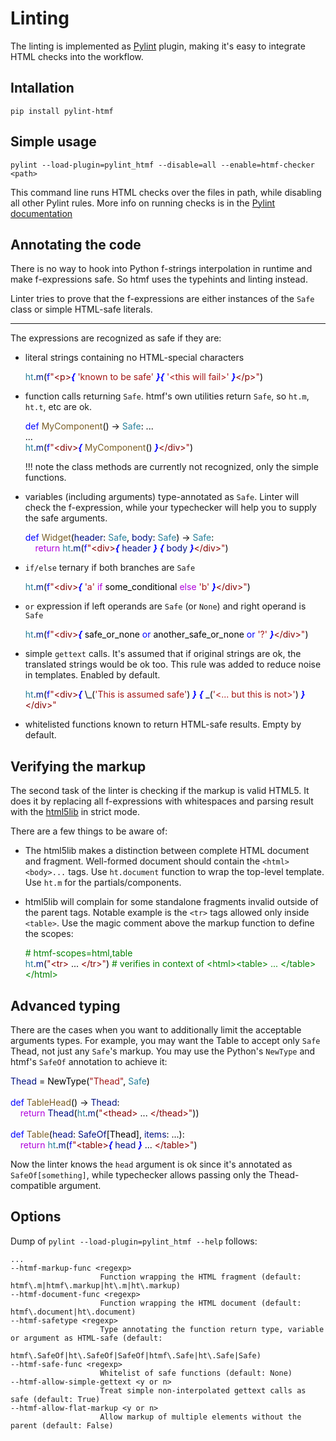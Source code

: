# Linting

The linting is implemented as [Pylint](https://www.pylint.org) plugin, making it's easy to integrate HTML checks into the workflow.

## Intallation

``` { .text, .copy }
pip install pylint-htmf
```

## Simple usage

```
pylint --load-plugin=pylint_htmf --disable=all --enable=htmf-checker <path>
```

This command line runs HTML checks over the files in path, while disabling all other Pylint rules. More info on running checks is in the [Pylint documentation](https://docs.pylint.org)

## Annotating the code

There is no way to hook into Python f-strings interpolation in runtime and make f-expressions safe. So htmf uses the typehints and linting instead.

Linter tries to prove that the f-expressions are either instances of the `Safe` class or simple HTML-safe literals.

---

The expressions are recognized as safe if they are:

- literal strings containing no HTML-special characters
    <!--
    ht.m(f"<p>{ 'known to be safe' }{ '<this will fail>' }</p>")
    -->
    <div class="htmf-code"><div><span style="color: #267f99;">ht</span><span style="color: #000000;">.</span><span style="color: #001080;">m</span><span style="color: #000000;">(</span><span style="color: #0000ff;">f</span><span style="color: #a31515;">"</span><span style="color: #800000;">&lt;p&gt;</span><span style="color: #0000ff;font-style: italic;font-weight: bold;">{</span><span style="color: #000000;"> </span><span style="color: #a31515;">'known to be safe'</span><span style="color: #000000;"> </span><span style="color: #0000ff;font-style: italic;font-weight: bold;">}{</span><span style="color: #000000;"> </span><span style="color: #a31515;">'&lt;this will fail&gt;'</span><span style="color: #000000;"> </span><span style="color: #0000ff;font-style: italic;font-weight: bold;">}</span><span style="color: #800000;">&lt;/p&gt;</span><span style="color: #a31515;">"</span><span style="color: #000000;">)</span></div></div>

- function calls returning `Safe`. htmf's own utilities return `Safe`, so `ht.m`, `ht.t`, etc are ok.
    <!--
    def MyComponent() -> Safe: ...
    ...
    ht.m(f"<div>{ MyComponent() }</div>")
    -->
    <div class="htmf-code"><div><span style="color: #0000ff;">def</span><span style="color: #000000;"> </span><span style="color: #795e26;">MyComponent</span><span style="color: #000000;">() -&gt; </span><span style="color: #267f99;">Safe</span><span style="color: #000000;">: ...</span></div><div><span style="color: #000000;">...</span></div><div><span style="color: #267f99;">ht</span><span style="color: #000000;">.</span><span style="color: #001080;">m</span><span style="color: #000000;">(</span><span style="color: #0000ff;">f</span><span style="color: #a31515;">"</span><span style="color: #800000;">&lt;div&gt;</span><span style="color: #0000ff;font-style: italic;font-weight: bold;">{</span><span style="color: #000000;"> </span><span style="color: #795e26;">MyComponent</span><span style="color: #000000;">() </span><span style="color: #0000ff;font-style: italic;font-weight: bold;">}</span><span style="color: #800000;">&lt;/div&gt;</span><span style="color: #a31515;">"</span><span style="color: #000000;">)</span></div></div>

    !!! note
        the class methods are currently not recognized, only the simple functions.

- variables (including arguments) type-annotated as `Safe`. Linter will check the f-expression, while your typechecker will help you to supply the safe arguments.
    <!--
    def Widget(header: Safe, body: Safe) -> Safe:
        return ht.m(f"<div>{ header } { body }</div>")
    -->
    <div class="htmf-code"><div><span style="color: #0000ff;">def</span><span style="color: #000000;"> </span><span style="color: #795e26;">Widget</span><span style="color: #000000;">(</span><span style="color: #001080;">header</span><span style="color: #000000;">: </span><span style="color: #267f99;">Safe</span><span style="color: #000000;">, </span><span style="color: #001080;">body</span><span style="color: #000000;">: </span><span style="color: #267f99;">Safe</span><span style="color: #000000;">) -&gt; </span><span style="color: #267f99;">Safe</span><span style="color: #000000;">:</span></div><div><span style="color: #000000;">&nbsp; &nbsp; </span><span style="color: #af00db;">return</span><span style="color: #000000;"> </span><span style="color: #267f99;">ht</span><span style="color: #000000;">.</span><span style="color: #001080;">m</span><span style="color: #000000;">(</span><span style="color: #0000ff;">f</span><span style="color: #a31515;">"</span><span style="color: #800000;">&lt;div&gt;</span><span style="color: #0000ff;font-style: italic;font-weight: bold;">{</span><span style="color: #000000;"> </span><span style="color: #001080;">header</span><span style="color: #000000;"> </span><span style="color: #0000ff;font-style: italic;font-weight: bold;">}</span><span style="color: #000000;"> </span><span style="color: #0000ff;font-style: italic;font-weight: bold;">{</span><span style="color: #000000;"> </span><span style="color: #001080;">body</span><span style="color: #000000;"> </span><span style="color: #0000ff;font-style: italic;font-weight: bold;">}</span><span style="color: #800000;">&lt;/div&gt;</span><span style="color: #a31515;">"</span><span style="color: #000000;">)</span></div></div>

- `if/else` ternary if both branches are `Safe`
    <!--
        ht.m(f"<div>{ 'a' if some_conditional else 'b' }</div>")
        -->
    <div class="htmf-code"><div><span style="color: #267f99;">ht</span><span style="color: #000000;">.</span><span style="color: #001080;">m</span><span style="color: #000000;">(</span><span style="color: #0000ff;">f</span><span style="color: #a31515;">"</span><span style="color: #800000;">&lt;div&gt;</span><span style="color: #0000ff;font-style: italic;font-weight: bold;">{</span><span style="color: #000000;"> </span><span style="color: #a31515;">'a'</span><span style="color: #000000;"> </span><span style="color: #af00db;">if</span><span style="color: #000000;"> some_conditional </span><span style="color: #af00db;">else</span><span style="color: #000000;"> </span><span style="color: #a31515;">'b'</span><span style="color: #000000;"> </span><span style="color: #0000ff;font-style: italic;font-weight: bold;">}</span><span style="color: #800000;">&lt;/div&gt;</span><span style="color: #a31515;">"</span><span style="color: #000000;">)</span></div></div>

- `or` expression if left operands are `Safe` (or `None`) and right operand is `Safe`
    <!--
    ht.m(f"<div>{ safe_or_none or another_safe_or_none or '?' }</div>")
    -->
    <div class="htmf-code"><div><span style="color: #267f99;">ht</span><span style="color: #000000;">.</span><span style="color: #001080;">m</span><span style="color: #000000;">(</span><span style="color: #0000ff;">f</span><span style="color: #a31515;">"</span><span style="color: #800000;">&lt;div&gt;</span><span style="color: #0000ff;font-style: italic;font-weight: bold;">{</span><span style="color: #000000;"> safe_or_none </span><span style="color: #0000ff;">or</span><span style="color: #000000;"> another_safe_or_none </span><span style="color: #0000ff;">or</span><span style="color: #000000;"> </span><span style="color: #a31515;">'?'</span><span style="color: #000000;"> </span><span style="color: #0000ff;font-style: italic;font-weight: bold;">}</span><span style="color: #800000;">&lt;/div&gt;</span><span style="color: #a31515;">"</span><span style="color: #000000;">)</span></div></div>

- simple `gettext` calls. It's assumed that if original strings are ok, the translated strings would be ok too. This rule was added to reduce noise in templates. Enabled by default.
    <!-- There was a bug with python-markdown treating _() of gettext as markdown emph. Solved by escaping it with \_ -->
    <!--
        ht.m(f"<div>{ _('This is assumed safe') } { _('<... but this is not>') }</div>"
    -->
    <div class="htmf-code"><div><span style="color: #267f99;">ht</span><span style="color: #000000;">.</span><span style="color: #001080;">m</span><span style="color: #000000;">(</span><span style="color: #0000ff;">f</span><span style="color: #a31515;">"</span><span style="color: #800000;">&lt;div&gt;</span><span style="color: #0000ff;font-style: italic;font-weight: bold;">{</span><span style="color: #000000;"> \_(</span><span style="color: #a31515;">'This is assumed safe'</span><span style="color: #000000;">) </span><span style="color: #0000ff;font-style: italic;font-weight: bold;">}</span><span style="color: #000000;"> </span><span style="color: #0000ff;font-style: italic;font-weight: bold;">{</span><span style="color: #000000;"> _(</span><span style="color: #a31515;">'&lt;... but this is not&gt;'</span><span style="color: #000000;">) </span><span style="color: #0000ff;font-style: italic;font-weight: bold;">}</span><span style="color: #800000;">&lt;/div&gt;</span><span style="color: #a31515;">"</span></div></div>

- whitelisted functions known to return HTML-safe results. Empty by default.

## Verifying the markup

The second task of the linter is checking if the markup is valid HTML5. It does it by replacing all f-expressions with whitespaces and parsing result with the [html5lib](https://github.com/html5lib/html5lib-python) in strict mode.

There are a few things to be aware of:

- The html5lib makes a distinction between complete HTML document and fragment. Well-formed document should contain the `<html><body>...` tags. Use `ht.document` function to wrap the top-level template. Use `ht.m` for the partials/components.

- html5lib will complain for some standalone fragments invalid outside of the parent tags. Notable example is the `<tr>` tags allowed only inside `<table>`.
  Use the magic comment above the markup function to define the scopes:
    <!--
    # htmf-scopes=html,table
    ht.m("<tr> ... </tr>") # verifies in context of <html><table> ... </table></html>
    -->
    <div class="htmf-code"><div><span style="color: #008000;"># htmf-scopes=html,table</span></div><div><span style="color: #267f99;">ht</span><span style="color: #000000;">.</span><span style="color: #001080;">m</span><span style="color: #000000;">(</span><span style="color: #a31515;">"</span><span style="color: #800000;">&lt;tr&gt;</span><span style="color: #000000;"> ... </span><span style="color: #800000;">&lt;/tr&gt;</span><span style="color: #a31515;">"</span><span style="color: #000000;">) </span><span style="color: #008000;"># verifies in context of &lt;html&gt;&lt;table&gt; ... &lt;/table&gt;&lt;/html&gt;</span></div></div>

## Advanced typing

There are the cases when you want to additionally limit the acceptable arguments types.
For example, you may want the Table to accept only `Safe` Thead, not just any `Safe`'s markup.
You may use the Python's `NewType` and htmf's `SafeOf` annotation to achieve it:
<!--
Thead = NewType("Thead", Safe)

def TableHead() -> Thead:
    return Thead(ht.m("<thead> ... </thead>"))

def Table(head: SafeOf[Thead], items: ...):
    return ht.m(f"<table>{ head } ... </table>")
 -->
<div class="htmf-code"><div><span style="color: #001080;">Thead</span><span style="color: #000000;"> = NewType(</span><span style="color: #a31515;">"Thead"</span><span style="color: #000000;">, </span><span style="color: #267f99;">Safe</span><span style="color: #000000;">)</span></div><br><div><span style="color: #0000ff;">def</span><span style="color: #000000;"> </span><span style="color: #795e26;">TableHead</span><span style="color: #000000;">() -&gt; </span><span style="color: #001080;">Thead</span><span style="color: #000000;">:</span></div><div><span style="color: #000000;">&nbsp; &nbsp; </span><span style="color: #af00db;">return</span><span style="color: #000000;"> </span><span style="color: #001080;">Thead</span><span style="color: #000000;">(</span><span style="color: #267f99;">ht</span><span style="color: #000000;">.</span><span style="color: #001080;">m</span><span style="color: #000000;">(</span><span style="color: #a31515;">"</span><span style="color: #800000;">&lt;thead&gt;</span><span style="color: #000000;"> ... </span><span style="color: #800000;">&lt;/thead&gt;</span><span style="color: #a31515;">"</span><span style="color: #000000;">))</span></div><br><div><span style="color: #0000ff;">def</span><span style="color: #000000;"> </span><span style="color: #795e26;">Table</span><span style="color: #000000;">(</span><span style="color: #001080;">head</span><span style="color: #000000;">: </span><span style="color: #001080;">SafeOf</span><span style="color: #000000;">[Thead], </span><span style="color: #001080;">items</span><span style="color: #000000;">: ...):</span></div><div><span style="color: #000000;">&nbsp; &nbsp; </span><span style="color: #af00db;">return</span><span style="color: #000000;"> </span><span style="color: #267f99;">ht</span><span style="color: #000000;">.</span><span style="color: #001080;">m</span><span style="color: #000000;">(</span><span style="color: #0000ff;">f</span><span style="color: #a31515;">"</span><span style="color: #800000;">&lt;table&gt;</span><span style="color: #0000ff;font-style: italic;font-weight: bold;">{</span><span style="color: #000000;"> </span><span style="color: #001080;">head</span><span style="color: #000000;"> </span><span style="color: #0000ff;font-style: italic;font-weight: bold;">}</span><span style="color: #000000;"> ... </span><span style="color: #800000;">&lt;/table&gt;</span><span style="color: #a31515;">"</span><span style="color: #000000;">)</span></div></div>

Now the linter knows the `head` argument is ok since it's annotated as `SafeOf[something]`, while typechecker allows passing only the Thead-compatible argument.

## Options

Dump of `pylint --load-plugin=pylint_htmf --help` follows:

```
...
--htmf-markup-func <regexp>
                    Function wrapping the HTML fragment (default: htmf\.m|htmf\.markup|ht\.m|ht\.markup)
--htmf-document-func <regexp>
                    Function wrapping the HTML document (default: htmf\.document|ht\.document)
--htmf-safetype <regexp>
                    Type annotating the function return type, variable or argument as HTML-safe (default:
                    htmf\.SafeOf|ht\.SafeOf|SafeOf|htmf\.Safe|ht\.Safe|Safe)
--htmf-safe-func <regexp>
                    Whitelist of safe functions (default: None)
--htmf-allow-simple-gettext <y or n>
                    Treat simple non-interpolated gettext calls as safe (default: True)
--htmf-allow-flat-markup <y or n>
                    Allow markup of multiple elements without the parent (default: False)
```
